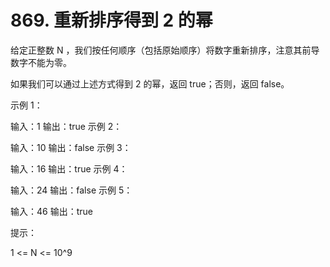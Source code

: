 # 869. 重新排序得到 2 的幂
给定正整数 N ，我们按任何顺序（包括原始顺序）将数字重新排序，注意其前导数字不能为零。

如果我们可以通过上述方式得到 2 的幂，返回 true；否则，返回 false。



示例 1：

输入：1
输出：true
示例 2：

输入：10
输出：false
示例 3：

输入：16
输出：true
示例 4：

输入：24
输出：false
示例 5：

输入：46
输出：true


提示：

1 <= N <= 10^9